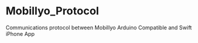 # Mobillyo_Protocol
Communications protocol between Mobillyo Arduino Compatible and Swift iPhone App
